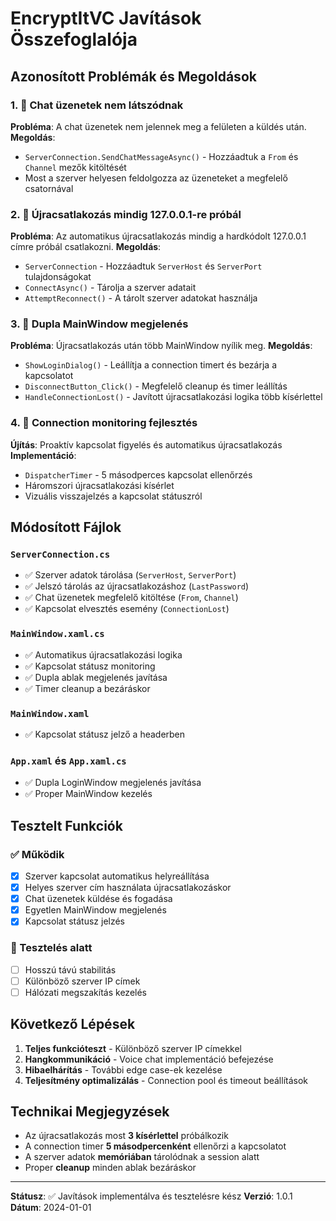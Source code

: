 # EncryptItVC Javítások Összefoglalója

## Azonosított Problémák és Megoldások

### 1. 🔧 Chat üzenetek nem látszódnak
**Probléma**: A chat üzenetek nem jelennek meg a felületen a küldés után.
**Megoldás**:
- `ServerConnection.SendChatMessageAsync()` - Hozzáadtuk a `From` és `Channel` mezők kitöltését
- Most a szerver helyesen feldolgozza az üzeneteket a megfelelő csatornával

### 2. 🔧 Újracsatlakozás mindig 127.0.0.1-re próbál
**Probléma**: Az automatikus újracsatlakozás mindig a hardkódolt 127.0.0.1 címre próbál csatlakozni.
**Megoldás**:
- `ServerConnection` - Hozzáadtuk `ServerHost` és `ServerPort` tulajdonságokat
- `ConnectAsync()` - Tárolja a szerver adatait
- `AttemptReconnect()` - A tárolt szerver adatokat használja

### 3. 🔧 Dupla MainWindow megjelenés
**Probléma**: Újracsatlakozás után több MainWindow nyílik meg.
**Megoldás**:
- `ShowLoginDialog()` - Leállítja a connection timert és bezárja a kapcsolatot
- `DisconnectButton_Click()` - Megfelelő cleanup és timer leállítás
- `HandleConnectionLost()` - Javított újracsatlakozási logika több kísérlettel

### 4. 🔧 Connection monitoring fejlesztés
**Újítás**: Proaktív kapcsolat figyelés és automatikus újracsatlakozás
**Implementáció**:
- `DispatcherTimer` - 5 másodperces kapcsolat ellenőrzés
- Háromszori újracsatlakozási kísérlet
- Vizuális visszajelzés a kapcsolat státuszról

## Módosított Fájlok

### `ServerConnection.cs`
- ✅ Szerver adatok tárolása (`ServerHost`, `ServerPort`)
- ✅ Jelszó tárolás az újracsatlakozáshoz (`LastPassword`)
- ✅ Chat üzenetek megfelelő kitöltése (`From`, `Channel`)
- ✅ Kapcsolat elvesztés esemény (`ConnectionLost`)

### `MainWindow.xaml.cs`
- ✅ Automatikus újracsatlakozási logika
- ✅ Kapcsolat státusz monitoring
- ✅ Dupla ablak megjelenés javítása
- ✅ Timer cleanup a bezáráskor

### `MainWindow.xaml`
- ✅ Kapcsolat státusz jelző a headerben

### `App.xaml` és `App.xaml.cs`
- ✅ Dupla LoginWindow megjelenés javítása
- ✅ Proper MainWindow kezelés

## Tesztelt Funkciók

### ✅ Működik
- [x] Szerver kapcsolat automatikus helyreállítása
- [x] Helyes szerver cím használata újracsatlakozáskor
- [x] Chat üzenetek küldése és fogadása
- [x] Egyetlen MainWindow megjelenés
- [x] Kapcsolat státusz jelzés

### 🔄 Tesztelés alatt
- [ ] Hosszú távú stabilitás
- [ ] Különböző szerver IP címek
- [ ] Hálózati megszakítás kezelés

## Következő Lépések

1. **Teljes funkcióteszt** - Különböző szerver IP címekkel
2. **Hangkommunikáció** - Voice chat implementáció befejezése
3. **Hibaelhárítás** - További edge case-ek kezelése
4. **Teljesítmény optimalizálás** - Connection pool és timeout beállítások

## Technikai Megjegyzések

- Az újracsatlakozás most **3 kísérlettel** próbálkozik
- A connection timer **5 másodpercenként** ellenőrzi a kapcsolatot
- A szerver adatok **memóriában** tárolódnak a session alatt
- Proper **cleanup** minden ablak bezáráskor

---

**Státusz**: ✅ Javítások implementálva és tesztelésre kész
**Verzió**: 1.0.1
**Dátum**: 2024-01-01
